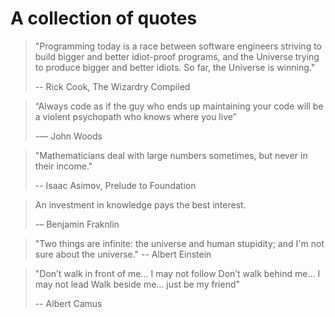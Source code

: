 # A collection of quotes

> "Programming today is a race between software engineers striving to build bigger and better idiot-proof programs, and the Universe trying to produce bigger and better idiots. So far, the Universe is winning."
>
> -- Rick Cook, The Wizardry Compiled

> “Always code as if the guy who ends up maintaining your code will be a violent psychopath who knows where you live”
>
> -― John Woods

> "Mathematicians deal with large numbers sometimes, but never in their income."
>
> -- Isaac Asimov, Prelude to Foundation

> An investment in knowledge pays the best interest.
>
> -–  Benjamin Fraknlin

> "Two things are infinite: the universe and human stupidity; and I'm not sure about the universe."
> -- Albert Einstein

> "Don’t walk in front of me... I may not follow
> Don’t walk behind me... I may not lead
> Walk beside me... just be my friend"
>
> -- Albert Camus
